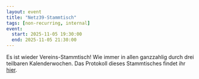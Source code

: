 ```yaml
---
layout: event
title: "Netz39-Stammtisch"
tags: [non-recurring, internal]
event:
  start: 2025-11-05 19:30:00
  end: 2025-11-05 21:30:00
---
```


Es ist wieder Vereins-Stammtisch! Wie immer in allen ganzzahlig durch drei teilbaren Kalenderwochen. Das Protokoll dieses Stammtisches findet ihr [hier](https://wiki.netz39.de/stammtisch:2025:2025-11-05).
